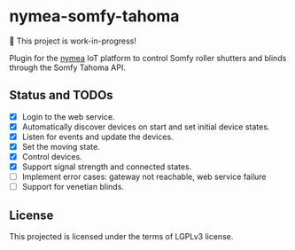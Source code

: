 # nymea-somfy-tahoma

🚧 This project is work-in-progress!

Plugin for the [nymea](https://github.com/nymea/nymea) IoT platform to
control Somfy roller shutters and blinds through the Somfy Tahoma API.

## Status and TODOs

- [x] Login to the web service.
- [x] Automatically discover devices on start and set initial device states.
- [x] Listen for events and update the devices.
- [x] Set the moving state.
- [x] Control devices.
- [x] Support signal strength and connected states.
- [ ] Implement error cases: gateway not reachable, web service failure
- [ ] Support for venetian blinds.

## License

This projected is licensed under the terms of LGPLv3 license.
